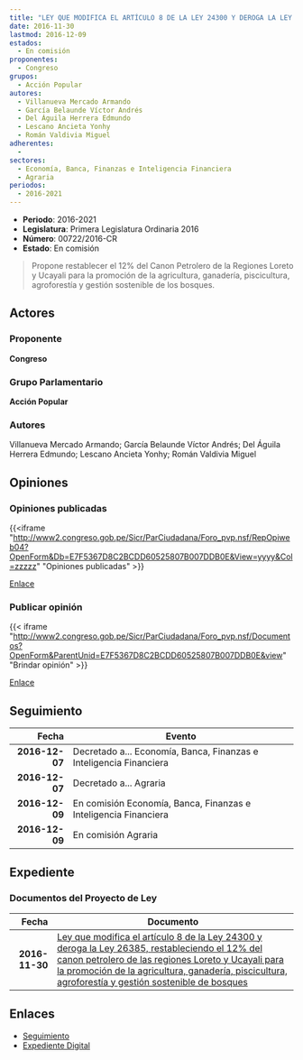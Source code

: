```yaml
---
title: "LEY QUE MODIFICA EL ARTÍCULO 8 DE LA LEY 24300 Y DEROGA LA LEY 26385 RESTABLECIENDO EL 12% DEL CANON PETROLERO DE LAS REGIONES LORETO Y UCAYALI PARA LA PROMOCIÓN DE LA AGRICULTURA, GANADERÍA, PISCICULTURA, AGROFORESTÍA Y GESTIÓN SOSTENIBLE DE BOSQUES"
date: 2016-11-30
lastmod: 2016-12-09
estados: 
  - En comisión
proponentes: 
  - Congreso
grupos: 
  - Acción Popular
autores: 
  - Villanueva Mercado Armando
  - García Belaunde Víctor Andrés
  - Del Águila Herrera Edmundo
  - Lescano Ancieta Yonhy
  - Román Valdivia Miguel
adherentes: 
  - 
sectores: 
  - Economía, Banca, Finanzas e Inteligencia Financiera
  - Agraria
periodos: 
  - 2016-2021
---
```


- **Periodo**: 2016-2021
- **Legislatura**: Primera Legislatura Ordinaria 2016
- **Número**: 00722/2016-CR
- **Estado**: En comisión

> Propone restablecer el 12% del Canon Petrolero de la Regiones Loreto y Ucayali para la promoción de la agricultura, ganadería, piscicultura, agroforestía y gestión sostenible de los bosques.


## Actores

### Proponente

**Congreso**

### Grupo Parlamentario

**Acción Popular**

### Autores

Villanueva Mercado Armando; García Belaunde Víctor Andrés; Del Águila Herrera Edmundo; Lescano Ancieta Yonhy; Román Valdivia Miguel


## Opiniones

### Opiniones publicadas

{{<iframe "http://www2.congreso.gob.pe/Sicr/ParCiudadana/Foro_pvp.nsf/RepOpiweb04?OpenForm&Db=E7F5367D8C2BCDD60525807B007DDB0E&View=yyyy&Col=zzzzz" "Opiniones publicadas" >}}

[Enlace](http://www2.congreso.gob.pe/Sicr/ParCiudadana/Foro_pvp.nsf/RepOpiweb04?OpenForm&Db=E7F5367D8C2BCDD60525807B007DDB0E&View=yyyy&Col=zzzzz)
### Publicar opinión

{{< iframe "http://www2.congreso.gob.pe/Sicr/ParCiudadana/Foro_pvp.nsf/Documentos?OpenForm&ParentUnid=E7F5367D8C2BCDD60525807B007DDB0E&view" "Brindar opinión" >}}

[Enlace](http://www2.congreso.gob.pe/Sicr/ParCiudadana/Foro_pvp.nsf/Documentos?OpenForm&ParentUnid=E7F5367D8C2BCDD60525807B007DDB0E&view)

## Seguimiento

| Fecha | Evento |
|------:|--------|
| **2016-12-07** | Decretado a... Economía, Banca, Finanzas e Inteligencia Financiera|
| **2016-12-07** | Decretado a... Agraria|
| **2016-12-09** | En comisión Economía, Banca, Finanzas e Inteligencia Financiera|
| **2016-12-09** | En comisión Agraria|


## Expediente


### Documentos del Proyecto de Ley

| Fecha | Documento |
|------:|--------|
| **2016-11-30** | [Ley que modifica el artículo 8 de la Ley 24300 y deroga la Ley 26385, restableciendo el 12% del canon petrolero de las regiones Loreto y Ucayali para la promoción de la agricultura, ganadería, piscicultura, agroforestía y gestión sostenible de bosques](http://www.leyes.congreso.gob.pe/Documentos/2016_2021/Proyectos_de_Ley_y_de_Resoluciones_Legislativas/PL0072220161130.pdf) |

## Enlaces 

- [Seguimiento](http://www2.congreso.gob.pe/Sicr/TraDocEstProc/CLProLey2016.nsf/f7fff46988ca05b1052578e100829cc7/6abb27a9be8aa7f30525807c0052b827?OpenDocument)
- [Expediente Digital](http://www2.congreso.gob.pe/Sicr/TraDocEstProc/CLProLey2016.nsf/f7fff46988ca05b1052578e100829cc7/6abb27a9be8aa7f30525807c0052b827?OpenDocument&Click=05257FB7005EB655.eb71d0cf91d8294e05256cdf006b5706/$Body/0.1C6C)
